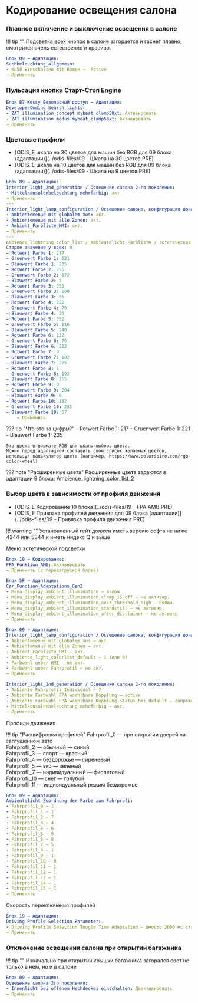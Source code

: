 
# Кодирование освещения салона

### Плавное включение и выключение освещения в салоне

!!! tip ""
    Подсветка всех кнопок в салоне загорается и гаснет плавно, смотрится очень естественно и красиво. 
    
``` yaml title="логин-пароль: 31347"
Блок 09 → Адаптация:
Suchbeleuchtung_allgemein:
- KL58 Einschalten mit Rampe →  Active
→ Применить
```

### Пульсация кнопки Старт-Стоп Engine

``` yaml title="логин-пароль: 20103"
Блок В7 Kessy Безопасный доступ → Адаптация:
DeveloperCoding Search lights:
- ZAT_illumination_concept_mybeat_clamp58xt: Активировать
- ZAT_illumination_modus_mybeat_clamp58xt: Активировать
→ Применить
```

### Цветовые профили

+ [ODIS_E шкала на 30 цветов для машин без RGB для 09 блока (адаптации)](../odis-files/09 - Шкала на 30 цветов.PRE)    
+ [ODIS_E шкала на 10 цветов для машин без RGB для 09 блока (адаптации)](../odis-files/09 - Шкала на 9 цветов.PRE)

``` yaml title="логин-пароль: 31347"
Блок 09 → Адаптация:
Interior_light_2nd_generation / Освещение салона 2-го поколения:
- Mittelkonsolenbeleuchtung mehrfarbig: акт
→ Применить
---
Interior_light_lamp_configuration / Освещение салона, конфигурация фонарей:
- Ambientemenue mit globalem aus: акт.
- Ambientemenue mit alle Zonen: акт.
- Ambient_Farbliste_HMI: акт.
→ Применить
---
Ambience_lightning_color_list / Ambientelicht Farbliste / Эстетическая подсветка
Старое значение у всех: 0
— Rotwert Farbe 1: 217
— Gruenwert Farbe 1: 221
— Blauwert Farbe 1: 235
— Rotwert Farbe 2: 255
— Gruenwert Farbe 2: 172
— Blauwert Farbe 2: 5
— Rotwert Farbe 3: 253
— Gruenwert Farbe 3: 108
— Blauwert Farbe 3: 55
— Rotwert Farbe 4: 222
— Gruenwert Farbe 4: 70
— Blauwert Farbe 4: 20
— Rotwert Farbe 5: 252
— Gruenwert Farbe 5: 116
— Blauwert Farbe 5: 240
— Rotwert Farbe 6: 132
— Gruenwert Farbe 6: 76
— Blauwert Farbe 6: 222
— Rotwert Farbe 7: 0
— Gruenwert Farbe 7: 102
— Blauwert Farbe 7: 225
— Rotwert Farbe 8: 1
— Gruenwert Farbe 8: 192
— Blauwert Farbe 8: 255
— Rotwert Farbe 9: 0
— Gruenwert Farbe 9: 204
— Blauwert Farbe 9: 0
— Rotwert Farbe 10: 182
— Gruenwert Farbe 10: 255
— Blauwert Farbe 10: 57
	→ Применить
```

??? tip "Что это за цифры?"
    - Rotwert Farbe 1: 217
    - Gruenwert Farbe 1: 221
    - Blauwert Farbe 1: 235
    
    Это цвета в формате RGB для шкалы выбора цвета. 
    Можно перед адаптацией составить свой список желаемых цветов, используя калькулятор цвета (например, https://www.colorspire.com/rgb-color-wheel)
	
??? note "Расширенные цвета"
    Расширенные цвета задаются в адаптации 9 блока: 
    Ambience_lightning_color_list_2

### Выбор цвета в зависимости от профиля движения

+ [ODIS_E Кодирование 19 блока](../odis-files/19 - FPA AMB.PRE)
+ [ODIS_E Привязка профилей движения для 09 блока (адаптации)](../odis-files/09 - Привязка профиля движения.PRE)

!!! warning ""
    Установленный гейт должен иметь версию софта не ниже 4344 или 5344 и иметь индекс Q и выше

Меню эстетической подсветки

``` yaml
Блок 19 → Кодирование:
FPA_Funktion_AMB: Активировать
→ Применить (с перезагрузкой блока)
```

``` yaml
Блок 5F → Адаптация:
Car_Function_Adaptations_Gen2:
- Menu_display_ambient_illumination — Включ
- Menu_display_ambient_illumination_clamp_15_off — не активир.
- Menu_display_ambient_illumination_over_threshold_high — Включ.
- Menu_display_ambient_illumination_standstill — не активир.
- Menu_display_ambient_illumination_after_disclaimer — не активир.
→ Применить 
```

``` yaml title="логин-пароль: 31347"
Блок 09 → Адаптация:
Interior_light_lamp_configuration / Освещение салона, конфигурация фонарей:
- Ambientemenue mit globalem aus — акт.
- Ambientemenue mit alle Zonen — акт.
- Ambient_Farbliste_HMI — акт.
- Ambience_light_colorlist_default — 1 (или 0)
- Farbwahl ueber HMI — не акт.
- Farbwahl ueber Fahrprofil — не акт.
→ Применить

Interior_light_2nd_generation / Освещение салона 2-го поколения:
- Ambiente_Fahrprofil_Individual — 7
- Ambiente_Farbwahl_FPA_waehlbare_Kopplung — active
- Ambiente_Farbwahl_FPA_waehlbare_Kopplung_Status_hmi_default — сопряжены (coupled)
- Mittelkonsolenbeleuchtung mehrfarbig — акт.
→ Применить
```

Профили движения

!!! tip "Расшифровка профилей"
    Fahrprofil_0 — при открытии дверей на заглушенном авто  
    Fahrprofil_2 — обычный — синий  
    Fahrprofil_3 — спорт — красный  
    Fahrprofil_4 — бездорожье — сиреневый  
    Fahrprofil_5 — эко — зеленый  
    Fahrprofil_7 — индивидуальный — фиолетовый  
    Fahrprofil_10 — снег — голубой  
    Fahrprofil_11 — индивидуальный режим бездорожье  

``` yaml title="логин-пароль: 31347"
Блок 09 → Адаптация:
Ambientelicht Zuordnung der Farbe zum Fahrprofi:
- Fahrprofil_0 — 1
- Fahrprofil_1 — 1
- Fahrprofil_2 — 7
- Fahrprofil_3 — 4
- Fahrprofil_4 — 6
- Fahrprofil_5 — 9
- Fahrprofil_6 — 8
- Fahrprofil_7 — 5
- Fahrprofil_8 — 1
- Fahrprofil_9 — 1
- Fahrprofil_10 — 8
- Fahrprofil_11 — 1
- Fahrprofil_12 — 1
- Fahrprofil_13 — 1
- Fahrprofil_14 — 1
- Fahrprofil_15 — 1
→ Применить
```

Скорость переключения профилей
``` yaml title="логин-пароль: 31347"
Блок 19 → Адаптация:
Driving Profile Selection Parameter:
- Driving Profile Selection Toogle Time Adaptation — вместо 2000 мс ставим 0
→ Применить
```

### Отключение освещения салона при открытии багажника

!!! tip ""
    Изначально при открытии крышки багажника загорался свет не только в нем, но и в салоне

``` yaml title="логин-пароль: 31347"
Блок 09 → Адаптация:
Освещение салона 2го поколения:
- Innenlicht bei offenem Hechdeckei einschalten: Деактивировать
→ Применить
```